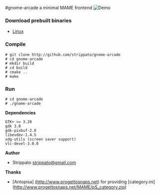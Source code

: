 #gnome-arcade
a minimal MAME frontend
![Demo](https://raw.githubusercontent.com/strippato/gnome-arcade/master/gnomearcade.gif)

### Download prebuilt binaries
- [Linux](http://software.opensuse.org/download.html?project=home%3Agallochri%3AStrippato&package=gnome-arcade)

### Compile
```
# git clone http://github.com/strippato/gnome-arcade
# cd gnome-arcade
# mkdir build
# cd build
# cmake ..
# make
```
### Run
```
# cd gnome-arcade
# ./gnome-arcade
```

**Dependencies**
```
GTK+ >= 3.20
gdk 3.0
gdk-pixbuf-2.0
libevdev-1.4.5
xdg-utils (screen saver support)
vlc-devel-3.0.0
```

**Author**
 * Strippato <strippato@gmail.com>

**Thanks**
 * [Antopisa] (http://www.progettosnaps.net) for providing [category.ini] (http://www.progettosnaps.net/MAME/pS_category.zip)


